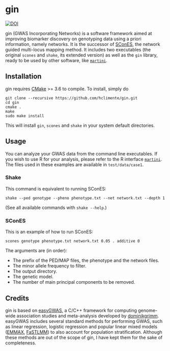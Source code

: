 # gin



[![DOI](https://zenodo.org/badge/DOI/10.5281/zenodo.824641.svg)](https://doi.org/10.5281/zenodo.824641)

gin (GWAS Incorporating Networks) is a software framework aimed at improving biomarker discovery on genotyping data using a priori information, namely networks. It is the successor of [SConES](http://bioinformatics.oxfordjournals.org/content/29/13/i171.short), the network guided multi-locus mapping method. It includes two executables (the original `scones` and `shake`, its extended version) as well as the `gin` library, ready to be used by other software, like [`martini`](https://github.com/hclimente/martini/).

## Installation

gin requires [CMake](https://cmake.org/download/) >= 3.6 to compile. To install, simply do

```
git clone --recursive https://github.com/hclimente/gin.git
cd gin
cmake .
make
sudo make install
```

This will install `gin`, `scones` and `shake` in your system default directories.
 
## Usage

You can analyze your GWAS data from the command line executables. If you wish to use R for your analysis, please refer to the R interface [`martini`](https://github.com/hclimente/martini/). The files used in these examples are available in `test/data/case1`.

### Shake

This command is equivalent to running SConES:

```
shake --ped genotype --pheno phenotype.txt --net network.txt --depth 1
```

(See all available commands with `shake --help`.)


### SConES

This is an example of how to run SConES:

```
scones genotype phenotype.txt network.txt 0.05 . additive 0
```

The arguments are (in order):

- The prefix of the PED/MAP files, the phenotype and the network files.
- The minor allele frequency to filter.
- The output directory.
- The genetic model.
- The number of main principal components to be removed.

## Credits

gin is based on [easyGWAS](http://easygwas.ethz.ch), a C/C++ framework for computing genome-wide association studies and meta-analysis developed by [dominikgrimm](https://github.com/dominikgrimm). easyGWAS includes several standard methods for performing GWAS, such as linear regression, logistic regression and popular linear mixed models ([EMMAX](http://www.nature.com/ng/journal/v42/n4/abs/ng.548.html), [FaSTLMM](http://www.nature.com/nmeth/journal/v8/n10/abs/nmeth.1681.html)) to also account for population stratification. Although these methods are out of the scope of gin, I have kept them for the sake of completeness.
